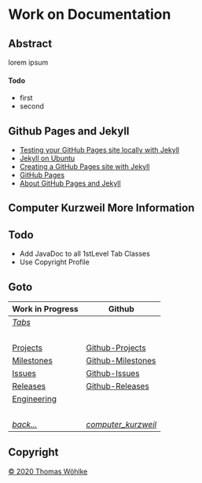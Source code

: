 # Work on Documentation

## Abstract
lorem ipsum

#### Todo
* first
* second

## Github Pages and Jekyll
* [Testing your GitHub Pages site locally with Jekyll](https://help.github.com/en/github/working-with-github-pages/testing-your-github-pages-site-locally-with-jekyll)
* [Jekyll on Ubuntu](https://jekyllrb.com/docs/installation/ubuntu/)
* [Creating a GitHub Pages site with Jekyll](https://help.github.com/en/github/working-with-github-pages/creating-a-github-pages-site-with-jekyll)
* [GitHub Pages](https://jekyllrb.com/docs/github-pages/)
* [About GitHub Pages and Jekyll](https://help.github.com/en/github/working-with-github-pages/about-github-pages-and-jekyll)

## Computer Kurzweil More Information

## Todo
* Add JavaDoc to all 1stLevel Tab Classes
* Use Copyright Profile

## Goto
| Work in Progress              | Github                                                                                 |
|-------------------------------|----------------------------------------------------------------------------------------|
| *[Tabs](Tabs.md)*             | &nbsp;                                                                                 |
| &nbsp;                        | &nbsp;                                                                                 |
| [Projects](Projects.md)       | [Github-Projects](https://github.com/Computer-Kurzweil/computer_kurzweil/projects)     |
| [Milestones](Milestones.md)   | [Github-Milestones](https://github.com/Computer-Kurzweil/computer_kurzweil/milestones) |
| [Issues](Issues.md)           | [Github-Issues](https://github.com/Computer-Kurzweil/computer_kurzweil/issues)         |
| [Releases](Releases.md)       | [Github-Releases](https://github.com/Computer-Kurzweil/computer_kurzweil/releases)     |
| [Engineering](Engineering.md) | &nbsp;                                                                                 |
| &nbsp;                        | &nbsp;                                                                                 |
| *[back...](index.md)*         | *[computer_kurzweil](https://github.com/Computer-Kurzweil/computer_kurzweil)*          |

## Copyright
[&copy; 2020 Thomas W&ouml;hlke](LICENSE.code.md)
